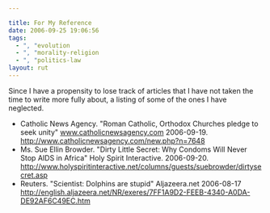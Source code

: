 ```yaml
---

title: For My Reference
date: 2006-09-25 19:06:56
tags:
  - ", "evolution
  - ", "morality-religion
  - ", "politics-law
layout: rut
---
```


Since I have a propensity to lose track of articles that I have not taken the time to write more fully about, a listing of some of the ones I have neglected.

* Catholic News Agency.  "Roman Catholic, Orthodox Churches pledge to seek unity" www.catholicnewsagency.com  2006-09-19.  http://www.catholicnewsagency.com/new.php?n=7648
* Ms. Sue Ellin Browder.  "Dirty Little Secret: Why Condoms Will Never Stop AIDS in Africa"  Holy Spirit Interactive.  2006-09-20.  http://www.holyspiritinteractive.net/columns/guests/suebrowder/dirtysecret.asp
* Reuters.  "Scientist: Dolphins are stupid"  Aljazeera.net 2006-08-17 http://english.aljazeera.net/NR/exeres/7FF1A9D2-FEEB-4340-A0DA-DE92AF6C49EC.htm



